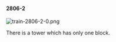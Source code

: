 #### 2806-2
![train-2806-2-0.png](https://github.com/lil-lab/nlvr/raw/master/nlvr/train/images/61/train-2806-2-0.png "train-2806-2-0.png")

There is a tower which has only one block.